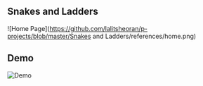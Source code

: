 ## Snakes and Ladders

![Home Page](https://github.com/lalitsheoran/p-projects/blob/master/Snakes and Ladders/references/home.png)

## Demo

![Demo](https://i.imgur.com/14fcDTg.gif)





